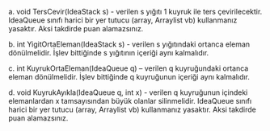 a. void TersCevir(IdeaStack s) - verilen s yığıtı 1 kuyruk ile ters
çevirilecektir. IdeaQueue sınıfı harici bir yer tutucu (array, Arraylist
vb) kullanmanız yasaktır. Aksi takdirde puan alamazsınız.

b. int YigitOrtaEleman(IdeaStack s) - verilen s yığıtındaki ortanca eleman
dönülmelidir. İşlev bittiğinde s yığıtının içeriği aynı kalmalıdır.

c. int KuyrukOrtaEleman(IdeaQueue q) – verilen q kuyruğundaki ortanca
eleman dönülmelidir. İşlev bittiğinde q kuyruğunun içeriği aynı
kalmalıdır.

d. void KuyrukAyıkla(IdeaQueue q, int x) - verilen q kuyruğunun içindeki
elemanlardan x tamsayısından büyük olanlar silinmelidir. IdeaQueue
sınıfı harici bir yer tutucu (array, Arraylist vb) kullanmanız yasaktır.
Aksi takdirde puan alamazsınız.

